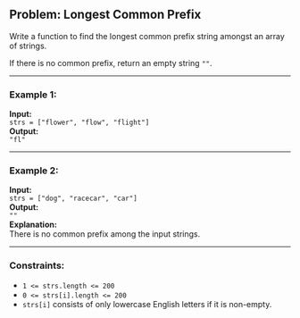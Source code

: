 ## Problem: Longest Common Prefix

Write a function to find the longest common prefix string amongst an array of strings.

If there is no common prefix, return an empty string `""`.

---

### Example 1:

**Input:**  
`strs = ["flower", "flow", "flight"]`  
**Output:**  
`"fl"`

---

### Example 2:

**Input:**  
`strs = ["dog", "racecar", "car"]`  
**Output:**  
`""`  
**Explanation:**  
There is no common prefix among the input strings.

---

### Constraints:

- `1 <= strs.length <= 200`  
- `0 <= strs[i].length <= 200`  
- `strs[i]` consists of only lowercase English letters if it is non-empty.
